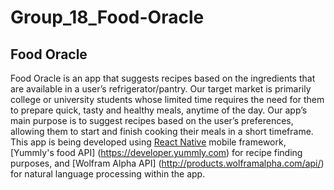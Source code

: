 # Group_18_Food-Oracle

## Food Oracle

Food Oracle is an app that suggests recipes based on the ingredients that are available in a user’s refrigerator/pantry. Our target market is primarily college or university students whose limited time requires the need for them to prepare quick, tasty and healthy meals, anytime of the day. Our app’s main purpose is to suggest recipes based on the user’s preferences, allowing them to start and finish cooking their meals in a short timeframe. This app is being developed using [React Native](http://www.reactnative.com) mobile framework, [Yummly's food API] (https://developer.yummly.com) for recipe finding purposes, and [Wolfram Alpha API] (http://products.wolframalpha.com/api/) for natural language processing within the app. 
